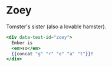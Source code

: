 # Zoey

Tomster's sister (also a lovable hamster).

```hbs template
<div data-test-id="zoey">
  Ember is
  <em>so</em>
  {{concat "g" "r" "e" "a" "t"}}!
</div>
```
